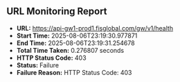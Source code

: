 ## URL Monitoring Report

- **URL:** https://api-gw1-prod1.fisglobal.com/gw/v1/health
- **Start Time:** 2025-08-06T23:19:30.977871
- **End Time:** 2025-08-06T23:19:31.254678
- **Total Time Taken:** 0.276807 seconds
- **HTTP Status Code:** 403
- **Status:** Failure
- **Failure Reason:** HTTP Status Code: 403
